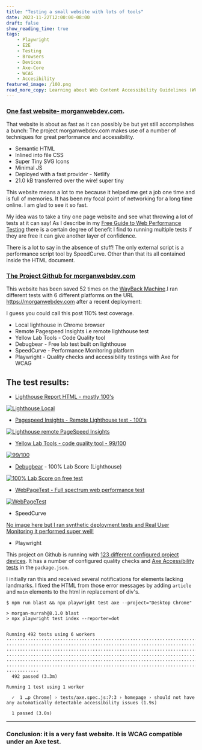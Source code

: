 ```yaml
---
title: "Testing a small website with lots of tools"
date: 2023-11-22T12:00:00-08:00
draft: false
show_reading_time: true
tags: 
    - Playwright
    - E2E
    - Testing
    - Browsers
    - Devices
    - Axe-Core
    - WCAG
    - Accesibility
featured_image: /100.png
read_more_copy: Learning about Web Content Accessibility Guidelines (WCAG) 2.1 testing in Playwright...
---
```


### [One fast website- morganwebdev.com](https://www.morganwebdev.com).

That website is about as fast as it can possibly be but yet still accomplishes a bunch: The project morganwebdev.com makes use of a number of techniques for great performance and accessibility. 

* Semantic HTML
* Inlined into file CSS
* Super Tiny SVG Icons
* Minimal JS
* Deployed with a fast provider - Netlify
* 21.0 kB transferred over the wire! super tiny

This website means a lot to me because it helped me get a job one time and is full of memories. It has been my focal point of networking for a long time online. I am glad to see it so fast.

My idea was to take a tiny one page website and see what throwing a lot of tests at it can say! As I describe in my [Free Guide to Web Performance Testing](/posts/free-guide-to-web-performance-testing/) there is a certain degree of benefit I find to running multiple tests if they are free it can give another layer of confidence.

There is a lot to say in the absence of stuff! The only external script is a performance script tool by SpeedCurve. Other than that its all contained inside the HTML document.

### [The Project Github for morganwebdev.com](https://github.com/airbr/newpersonal)

This website has been saved 52 times on the [WayBack Machine](https://web.archive.org/web/20231201000000*/https://www.morganwebdev.com/).I ran different tests with 6 different platforms on the URL https://morganwebdev.com after a recent deployment:

I guess you could call this post 110% test coverage.

* Local lighthouse in Chrome browser
* Remote Pagespeed Insights i.e remote lighthouse test
* Yellow Lab Tools - Code Quality tool
* Debugbear - Free lab test built on lighthouse
* SpeedCurve - Performance Monitoring platform
* Playwright - Quality checks and accessibility testings with Axe for WCAG

## The test results:

- [Lighthouse Report HTML - mostly 100's](/morganwebdev-lighthouse.html)

[![Lighthouse Local](/lighthouse-local.png)](/morganwebdev-lighthouse.html)

- [Pagespeed Insights - Remote Lighthouse test - 100's](https://pagespeed.web.dev/analysis/https-www-morganwebdev-com/1bg6cjaiza?form_factor=desktop)

[![Lighthouse remote PageSpeed Insights](/pagespeed-insights.png)](https://pagespeed.web.dev/analysis/https-www-morganwebdev-com/1bg6cjaiza?form_factor=desktop)

- [Yellow Lab Tools - code quality tool - 99/100](https://yellowlab.tools/result/gqvmo6ypi7)

[![99/100](/yl.png)](https://yellowlab.tools/result/gqvmo6ypi7)

- [Debugbear](https://www.debugbear.com/test/website-speed/JvpREzLY/overview) - 100% Lab Score (Lighthouse)

[![100% Lab Score on free test](/debugbear.png)](https://www.debugbear.com/test/website-speed/JvpREzLY/overview)

- [WebPageTest - Full spectrum web performance test](https://www.webpagetest.org/result/231124_AiDcGV_CP/)

[![WebPageTest](/wpt.jpeg)](https://www.webpagetest.org/result/231124_AiDcGV_CP/)

- SpeedCurve

[No image here but I ran synthetic deployment tests and Real User Monitoring it performed super well!](https://app.speedcurve.com/morganwebdev/deploy/?b=apple-iphone-x&cs=lg&dl=3403180&dp=3399546&r=eu-central-1&s=761778&u=3970025&share=h557swlpwnxz0qpfielb58o7d5p5q8)

- Playwright

This project on Github is running with [123 different configured project devices](https://github.com/airbr/newpersonal/blob/master/playwright.config.js). It has a number of configured quality checks and [Axe Accessibility tests](https://playwright.dev/docs/accessibility-testing) in the `package.json`.

I initially ran this and received several notifications for elements lacking landmarks. I fixed the HTML from those error messages by adding `article` and `main` elements to the html in replacement of div's.

```
$ npm run blast && npx playwright test axe --project="Desktop Chrome"

> morgan-murrah@8.1.0 blast
> npx playwright test index --reporter=dot


Running 492 tests using 6 workers
················································································
················································································
················································································
················································································
················································································
················································································
············
  492 passed (3.3m)

Running 1 test using 1 worker

  ✓  1 …p Chrome] › tests/axe.spec.js:7:3 › homepage › should not have any automatically detectable accessibility issues (1.9s)

  1 passed (3.0s)
```

---

### Conclusion: it is a very fast website. It is WCAG compatible under an Axe test.
